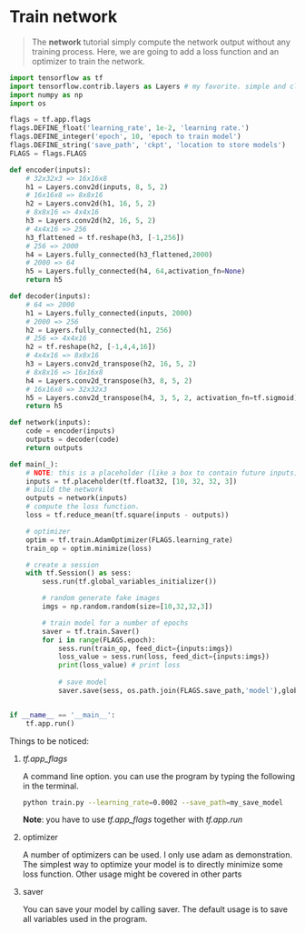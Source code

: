 # Train network

> The __network__ tutorial simply compute the network output without any training process. Here, we are going to add a loss function and an optimizer to train the network.

```python
import tensorflow as tf
import tensorflow.contrib.layers as Layers # my favorite. simple and clean.
import numpy as np
import os

flags = tf.app.flags
flags.DEFINE_float('learning_rate', 1e-2, 'learning rate.')
flags.DEFINE_integer('epoch', 10, 'epoch to train model')
flags.DEFINE_string('save_path', 'ckpt', 'location to store models')
FLAGS = flags.FLAGS

def encoder(inputs):
    # 32x32x3 => 16x16x8
    h1 = Layers.conv2d(inputs, 8, 5, 2)
    # 16x16x8 => 8x8x16
    h2 = Layers.conv2d(h1, 16, 5, 2)
    # 8x8x16 => 4x4x16
    h3 = Layers.conv2d(h2, 16, 5, 2)
    # 4x4x16 => 256
    h3_flattened = tf.reshape(h3, [-1,256])
    # 256 => 2000
    h4 = Layers.fully_connected(h3_flattened,2000)
    # 2000 => 64
    h5 = Layers.fully_connected(h4, 64,activation_fn=None)
    return h5

def decoder(inputs):
    # 64 => 2000
    h1 = Layers.fully_connected(inputs, 2000)
    # 2000 => 256
    h2 = Layers.fully_connected(h1, 256)
    # 256 => 4x4x16
    h2 = tf.reshape(h2, [-1,4,4,16])
    # 4x4x16 => 8x8x16
    h3 = Layers.conv2d_transpose(h2, 16, 5, 2)
    # 8x8x16 => 16x16x8
    h4 = Layers.conv2d_transpose(h3, 8, 5, 2)
    # 16x16x8 => 32x32x3
    h5 = Layers.conv2d_transpose(h4, 3, 5, 2, activation_fn=tf.sigmoid)
    return h5

def network(inputs):
    code = encoder(inputs)
    outputs = decoder(code)
    return outputs

def main(_):
    # NOTE: this is a placeholder (like a box to contain future inputs)
    inputs = tf.placeholder(tf.float32, [10, 32, 32, 3])
    # build the network
    outputs = network(inputs)
    # compute the loss function.
    loss = tf.reduce_mean(tf.square(inputs - outputs))

    # optimizer
    optim = tf.train.AdamOptimizer(FLAGS.learning_rate)
    train_op = optim.minimize(loss)

    # create a session
    with tf.Session() as sess:
        sess.run(tf.global_variables_initializer())

        # random generate fake images
        imgs = np.random.random(size=[10,32,32,3])

        # train model for a number of epochs
        saver = tf.train.Saver()
        for i in range(FLAGS.epoch):
            sess.run(train_op, feed_dict={inputs:imgs})
            loss_value = sess.run(loss, feed_dict={inputs:imgs})
            print(loss_value) # print loss
        
            # save model
            saver.save(sess, os.path.join(FLAGS.save_path,'model'),global_step=i)


if __name__ == '__main__':
    tf.app.run()
```

Things to be noticed:
1. _tf.app\_flags_

    A command line option. you can use the program by typing the following in the terminal.
    ```bash
    python train.py --learning_rate=0.0002 --save_path=my_save_model
    ```

    **Note**: you have to use _tf.app\_flags_ together with _tf.app.run_ 

2. optimizer

    A number of optimizers can be used. I only use adam as demonstration.
    The simplest way to optimize your model is to directly minimize some loss function. Other usage might be covered in other parts
    
3. saver

    You can save your model by calling saver. The default usage is to save all variables used in the program.